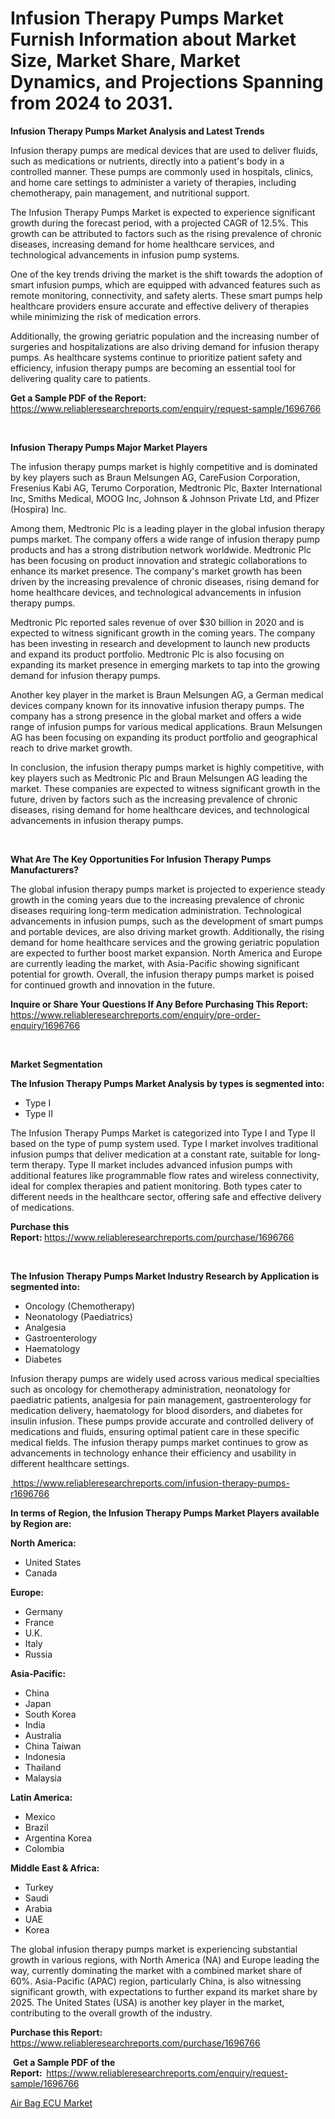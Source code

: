 <p><h1>Infusion Therapy Pumps Market Furnish Information about Market Size, Market Share, Market Dynamics, and Projections Spanning from 2024 to 2031.</h1></p><p><strong>Infusion Therapy Pumps Market Analysis and Latest Trends</strong></p>
<p><p>Infusion therapy pumps are medical devices that are used to deliver fluids, such as medications or nutrients, directly into a patient's body in a controlled manner. These pumps are commonly used in hospitals, clinics, and home care settings to administer a variety of therapies, including chemotherapy, pain management, and nutritional support.</p><p>The Infusion Therapy Pumps Market is expected to experience significant growth during the forecast period, with a projected CAGR of 12.5%. This growth can be attributed to factors such as the rising prevalence of chronic diseases, increasing demand for home healthcare services, and technological advancements in infusion pump systems.</p><p>One of the key trends driving the market is the shift towards the adoption of smart infusion pumps, which are equipped with advanced features such as remote monitoring, connectivity, and safety alerts. These smart pumps help healthcare providers ensure accurate and effective delivery of therapies while minimizing the risk of medication errors.</p><p>Additionally, the growing geriatric population and the increasing number of surgeries and hospitalizations are also driving demand for infusion therapy pumps. As healthcare systems continue to prioritize patient safety and efficiency, infusion therapy pumps are becoming an essential tool for delivering quality care to patients.</p></p>
<p><strong>Get a Sample PDF of the Report:&nbsp;</strong> <a href="https://www.reliableresearchreports.com/enquiry/request-sample/1696766">https://www.reliableresearchreports.com/enquiry/request-sample/1696766</a></p>
<p>&nbsp;</p>
<p><strong>Infusion Therapy Pumps Major Market Players</strong></p>
<p><p>The infusion therapy pumps market is highly competitive and is dominated by key players such as Braun Melsungen AG, CareFusion Corporation, Fresenius Kabi AG, Terumo Corporation, Medtronic Plc, Baxter International Inc, Smiths Medical, MOOG Inc, Johnson & Johnson Private Ltd, and Pfizer (Hospira) Inc.</p><p>Among them, Medtronic Plc is a leading player in the global infusion therapy pumps market. The company offers a wide range of infusion therapy pump products and has a strong distribution network worldwide. Medtronic Plc has been focusing on product innovation and strategic collaborations to enhance its market presence. The company's market growth has been driven by the increasing prevalence of chronic diseases, rising demand for home healthcare devices, and technological advancements in infusion therapy pumps.</p><p>Medtronic Plc reported sales revenue of over $30 billion in 2020 and is expected to witness significant growth in the coming years. The company has been investing in research and development to launch new products and expand its product portfolio. Medtronic Plc is also focusing on expanding its market presence in emerging markets to tap into the growing demand for infusion therapy pumps.</p><p>Another key player in the market is Braun Melsungen AG, a German medical devices company known for its innovative infusion therapy pumps. The company has a strong presence in the global market and offers a wide range of infusion pumps for various medical applications. Braun Melsungen AG has been focusing on expanding its product portfolio and geographical reach to drive market growth.</p><p>In conclusion, the infusion therapy pumps market is highly competitive, with key players such as Medtronic Plc and Braun Melsungen AG leading the market. These companies are expected to witness significant growth in the future, driven by factors such as the increasing prevalence of chronic diseases, rising demand for home healthcare devices, and technological advancements in infusion therapy pumps.</p></p>
<p>&nbsp;</p>
<p><strong>What Are The Key Opportunities For Infusion Therapy Pumps Manufacturers?</strong></p>
<p><p>The global infusion therapy pumps market is projected to experience steady growth in the coming years due to the increasing prevalence of chronic diseases requiring long-term medication administration. Technological advancements in infusion pumps, such as the development of smart pumps and portable devices, are also driving market growth. Additionally, the rising demand for home healthcare services and the growing geriatric population are expected to further boost market expansion. North America and Europe are currently leading the market, with Asia-Pacific showing significant potential for growth. Overall, the infusion therapy pumps market is poised for continued growth and innovation in the future.</p></p>
<p><strong>Inquire or Share Your Questions If Any Before Purchasing This Report:</strong> <a href="https://www.reliableresearchreports.com/enquiry/pre-order-enquiry/1696766">https://www.reliableresearchreports.com/enquiry/pre-order-enquiry/1696766</a></p>
<p>&nbsp;</p>
<p><strong>Market Segmentation</strong></p>
<p><strong>The Infusion Therapy Pumps Market Analysis by types is segmented into:</strong></p>
<p><ul><li>Type I</li><li>Type II</li></ul></p>
<p><p>The Infusion Therapy Pumps Market is categorized into Type I and Type II based on the type of pump system used. Type I market involves traditional infusion pumps that deliver medication at a constant rate, suitable for long-term therapy. Type II market includes advanced infusion pumps with additional features like programmable flow rates and wireless connectivity, ideal for complex therapies and patient monitoring. Both types cater to different needs in the healthcare sector, offering safe and effective delivery of medications.</p></p>
<p><strong>Purchase this Report:&nbsp;</strong><a href="https://www.reliableresearchreports.com/purchase/1696766">https://www.reliableresearchreports.com/purchase/1696766</a></p>
<p>&nbsp;</p>
<p><strong>The Infusion Therapy Pumps Market Industry Research by Application is segmented into:</strong></p>
<p><ul><li>Oncology (Chemotherapy)</li><li>Neonatology (Paediatrics)</li><li>Analgesia</li><li>Gastroenterology</li><li>Haematology</li><li>Diabetes</li></ul></p>
<p><p>Infusion therapy pumps are widely used across various medical specialties such as oncology for chemotherapy administration, neonatology for paediatric patients, analgesia for pain management, gastroenterology for medication delivery, haematology for blood disorders, and diabetes for insulin infusion. These pumps provide accurate and controlled delivery of medications and fluids, ensuring optimal patient care in these specific medical fields. The infusion therapy pumps market continues to grow as advancements in technology enhance their efficiency and usability in different healthcare settings.</p></p>
<p><a href="https://www.reliableresearchreports.com/infusion-therapy-pumps-r1696766">&nbsp;https://www.reliableresearchreports.com/infusion-therapy-pumps-r1696766</a></p>
<p><strong>In terms of Region, the Infusion Therapy Pumps Market Players available by Region are:</strong></p>
<p>
    <p> <strong> North America: </strong>
        <ul>
            <li>United States</li>
            <li>Canada</li>
        </ul>
        </p> 
    <p> <strong> Europe: </strong>
        <ul>
            <li>Germany</li>
            <li>France</li>
            <li>U.K.</li>
            <li>Italy</li>
            <li>Russia</li>
        </ul>
        </p> 
    <p> <strong> Asia-Pacific: </strong>
        <ul>
            <li>China</li>
            <li>Japan</li>
            <li>South Korea</li>
            <li>India</li>
            <li>Australia</li>
            <li>China Taiwan</li>
            <li>Indonesia</li>
            <li>Thailand</li>
            <li>Malaysia</li>
        </ul>
        </p> 
    <p> <strong> Latin America: </strong>
        <ul>
            <li>Mexico</li>
            <li>Brazil</li>
            <li>Argentina Korea</li>
            <li>Colombia</li>
        </ul>
        </p> 
    <p> <strong> Middle East & Africa: </strong>
        <ul>
            <li>Turkey</li>
            <li>Saudi</li>
            <li>Arabia</li>
            <li>UAE</li>
            <li>Korea</li>
        </ul>
    </p>
    </p>
<p><p>The global infusion therapy pumps market is experiencing substantial growth in various regions, with North America (NA) and Europe leading the way, currently dominating the market with a combined market share of 60%. Asia-Pacific (APAC) region, particularly China, is also witnessing significant growth, with expectations to further expand its market share by 2025. The United States (USA) is another key player in the market, contributing to the overall growth of the industry.</p></p>
<p><strong>Purchase this Report: </strong><a href="https://www.reliableresearchreports.com/purchase/1696766">https://www.reliableresearchreports.com/purchase/1696766</a></p>
<p>&nbsp;<strong>Get a Sample PDF of the Report:&nbsp;&nbsp;</strong><a href="https://www.reliableresearchreports.com/enquiry/request-sample/1696766">https://www.reliableresearchreports.com/enquiry/request-sample/1696766</a></p>
<p><strong></strong></p>
<p><p><a href="https://github.com/fiixsa/Market-Research-Report-List-3/blob/main/air-bag-ecu-market.md">Air Bag ECU Market</a></p></p>